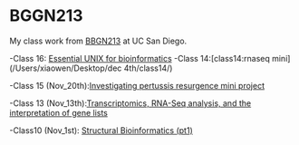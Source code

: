# BGGN213
My class work from [BBGN213](https://bioboot.github.io/bggn213_F24/) at UC San Diego.


-Class 16: [Essential UNIX for bioinformatics]()
-Class 14:[class14:rnaseq mini](/Users/xiaowen/Desktop/dec 4th/class14/)

-Class 15 (Nov_20th):[Investigating pertussis resurgence mini project](https://github.com/xxu0113/bggn213_github/blob/main/nov_20/nov_20.md) 

-Class 13 (Nov_13th):[Transcriptomics, RNA-Seq analysis, and the interpretation of gene lists](https://github.com/xxu0113/bggn213_github/blob/main/nov13_files/nov13.md)

-Class10 (Nov_1st): [Structural Bioinformatics (pt1)]()
